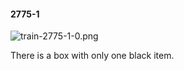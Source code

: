 #### 2775-1
![train-2775-1-0.png](https://github.com/lil-lab/nlvr/raw/master/nlvr/train/images/38/train-2775-1-0.png "train-2775-1-0.png")

There is a box with only one black item.